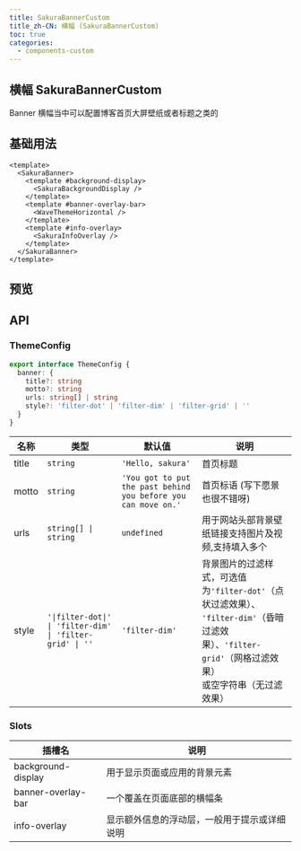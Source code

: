 ```yaml
---
title: SakuraBannerCustom
title_zh-CN: 横幅 (SakuraBannerCustom)
toc: true
categories:
  - components-custom
---
```


## 横幅 SakuraBannerCustom

Banner 横幅当中可以配置博客首页大屏壁纸或者标题之类的

## 基础用法

```vue
<template>
  <SakuraBanner>
    <template #background-display>
      <SakuraBackgroundDisplay />
    </template>
    <template #banner-overlay-bar>
      <WaveThemeHorizontal />
    </template>
    <template #info-overlay>
      <SakuraInfoOverlay />
    </template>
  </SakuraBanner>
</template>
```

## 预览

<SakuraBannerCustomPG />

## API

### ThemeConfig

```ts
export interface ThemeConfig {
  banner: {
    title?: string
    motto?: string
    urls: string[] | string
    style?: 'filter-dot' | 'filter-dim' | 'filter-grid' | ''
  }
}
```

| 名称 | 类型 | 默认值 | 说明 |
| ---- | ---- | ---- | ---- |
| title  | `string` | `'Hello, sakura'` | 首页标题 |
| motto  | `string` | `'You got to put the past behind you before you can move on.'` | 首页标语 (写下愿景也很不错呀) |
| urls | `string[] \| string` | `undefined` | 用于网站头部背景壁纸链接支持图片及视频,支持填入多个 |
| style | `'\|filter-dot\|' \| 'filter-dim' \| 'filter-grid' \| ''` | `'filter-dim'` | 背景图片的过滤样式，可选值为`'filter-dot'`（点状过滤效果）、<br class="<md:hidden" />`'filter-dim'`（昏暗过滤效果）、`'filter-grid'`（网格过滤效果）<br class="<md:hidden" /> 或空字符串（无过滤效果） |

### Slots

| 插槽名 | 说明 |
| --- | --- |
| background-display | 用于显示页面或应用的背景元素 |
| banner-overlay-bar | 一个覆盖在页面底部的横幅条 |
| info-overlay | 显示额外信息的浮动层，一般用于提示或详细说明 |

